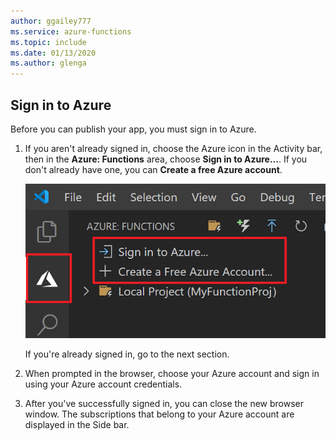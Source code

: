 ```yaml
---
author: ggailey777
ms.service: azure-functions
ms.topic: include
ms.date: 01/13/2020
ms.author: glenga
---
```


## Sign in to Azure

Before you can publish your app, you must sign in to Azure. 

1. If you aren't already signed in, choose the Azure icon in the Activity bar, then in the **Azure: Functions** area, choose **Sign in to Azure...**. If you don't already have one, you can **Create a free Azure account**. 

    ![Function localhost response in the browser](./media/functions-sign-in-vs-code/functions-sign-into-azure.png)

    If you're already signed in, go to the next section.

1. When prompted in the browser, choose your Azure account and sign in using your Azure account credentials. 

1. After you've successfully signed in, you can close the new browser window. The subscriptions that belong to your Azure account are  displayed in the Side bar.
